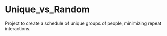 # Unique_vs_Random
Project to create a schedule of unique groups of people, minimizing repeat interactions.
